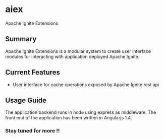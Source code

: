 # aiex
Apache Ignite Extensions

<h2> Summary </h2>

Apache Ignite Extensions is a modular system to create user interface modules for interacting with application deployed
Apache Ignite.

<h2> Current Features</h2>
<ul>
    <li>User interface for cache operations exposed by Apache Ignite rest api</li>
</ul>

<h2> Usage Guide</h2>
The application backend runs in node using express as middleware.
The front end of the application has been written in Angularjs 1.4.

<h3>
Stay tuned for more !!
</h3>